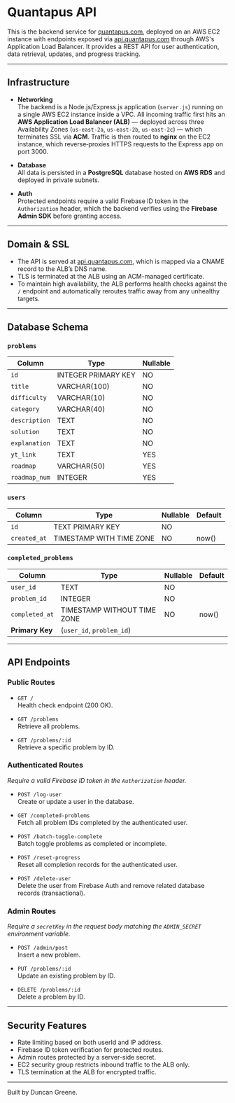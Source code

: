 # Quantapus API

This is the backend service for [quantapus.com](https://quantapus.com), deployed on an AWS EC2 instance with endpoints exposed via [api.quantapus.com](https://api.quantapus.com) through AWS's Application Load Balancer. It provides a REST API for user authentication, data retrieval, updates, and progress tracking.

---

## Infrastructure

- **Networking**  
    The backend is a Node.js/Express.js application (`server.js`) running on a single AWS EC2 instance inside a VPC. All incoming traffic first hits an **AWS Application Load Balancer (ALB)** — deployed across three Availability Zones (`us-east-2a`, `us-east-2b`, `us-east-2c`) — which terminates SSL via **ACM**. Traffic is then routed to **nginx** on the EC2 instance, which reverse‑proxies HTTPS requests to the Express app on port 3000.


- **Database**  
  All data is persisted in a **PostgreSQL** database hosted on **AWS RDS** and deployed in private subnets.

- **Auth**  
  Protected endpoints require a valid Firebase ID token in the `Authorization` header, which the backend verifies using the **Firebase Admin SDK** before granting access.

---

## Domain & SSL
- The API is served at [api.quantapus.com](https://api.quantapus.com), which is mapped via a CNAME record to the ALB’s DNS name.
- TLS is terminated at the ALB using an ACM-managed certificate.
- To maintain high availability, the ALB performs health checks against the `/` endpoint and automatically reroutes traffic away from any unhealthy targets.

---

## Database Schema

### `problems`
| Column       | Type               | Nullable |
|--------------|--------------------|----------|
| `id`         | INTEGER PRIMARY KEY| NO       |         
| `title`      | VARCHAR(100)       | NO       |         
| `difficulty` | VARCHAR(10)        | NO       |         
| `category`   | VARCHAR(40)        | NO       |         
| `description`| TEXT               | NO       |         
| `solution`   | TEXT               | NO       |         
| `explanation`| TEXT               | NO       |         
| `yt_link`    | TEXT               | YES      | 
| `roadmap`    | VARCHAR(50)        | YES      |       
| `roadmap_num`| INTEGER            | YES      | 

### `users`
| Column       | Type                         | Nullable | Default |
|--------------|------------------------------|----------|---------|
| `id`         | TEXT PRIMARY KEY             | NO       |         |
| `created_at` | TIMESTAMP WITH TIME ZONE     | NO       | now()   |

### `completed_problems`
| Column        | Type                       | Nullable | Default |
|---------------|----------------------------|----------|---------|
| `user_id`     | TEXT                       | NO       |         |
| `problem_id`  | INTEGER                    | NO       |         |
| `completed_at`| TIMESTAMP WITHOUT TIME ZONE| NO       | now()   |
| **Primary Key** | (`user_id`, `problem_id`) |          |         |


---

## API Endpoints

### Public Routes
- `GET /`  
  Health check endpoint (200 OK).

- `GET /problems`  
  Retrieve all problems.

- `GET /problems/:id`  
  Retrieve a specific problem by ID.

### Authenticated Routes
*Require a valid Firebase ID token in the `Authorization` header.*

- `POST /log-user`  
  Create or update a user in the database.

- `GET /completed-problems`  
  Fetch all problem IDs completed by the authenticated user.

- `POST /batch-toggle-complete`  
  Batch toggle problems as completed or incomplete.

- `POST /reset-progress`  
  Reset all completion records for the authenticated user.

- `POST /delete-user`  
  Delete the user from Firebase Auth and remove related database records (transactional).

### Admin Routes
*Require a `secretKey` in the request body matching the `ADMIN_SECRET` environment variable.*

- `POST /admin/post`  
  Insert a new problem.

- `PUT /problems/:id`  
  Update an existing problem by ID.

- `DELETE /problems/:id`  
  Delete a problem by ID.

---

## Security Features

- Rate limiting based on both userId and IP address.  
- Firebase ID token verification for protected routes.  
- Admin routes protected by a server-side secret.  
- EC2 security group restricts inbound traffic to the ALB only.  
- TLS termination at the ALB for encrypted traffic.

---

Built by Duncan Greene.
